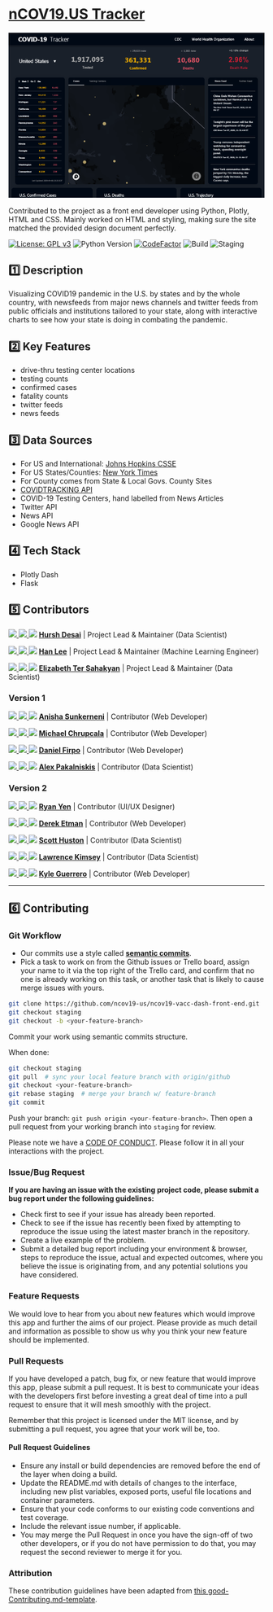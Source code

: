 # [nCOV19.US Tracker](https://ncov19.us/)

![](covid-tracker.PNG)

Contributed to the project as a front end developer using Python, Plotly, HTML and CSS. Mainly worked on HTML and styling, making sure the site matched the provided design document perfectly.

[![License: GPL v3](https://img.shields.io/badge/License-GPLv3-blue.svg)](https://www.gnu.org/licenses/gpl-3.0)
![Python Version](https://img.shields.io/badge/python-v3.7-blue)
[![CodeFactor](https://www.codefactor.io/repository/github/ncov19-us/front-end/badge)](https://www.codefactor.io/repository/github/ncov19-us/front-end)
![Build](https://github.com/ncov19-us/front-end/workflows/Build/badge.svg?branch=master&event=push)
![Staging](https://github.com/ncov19-us/front-end/workflows/Staging/badge.svg?branch=staging&event=push)
## 1️⃣ Description

Visualizing COVID19 pandemic in the U.S. by states and by the whole country, with newsfeeds from major news channels and twitter feeds from public officials and institutions tailored to your state, along with interactive charts to see how your state is doing in combating the pandemic.

## 2️⃣ Key Features

- drive-thru testing center locations
- testing counts
- confirmed cases
- fatality counts 
- twitter feeds
- news feeds

## 3️⃣ Data Sources

- For US and International: [Johns Hopkins CSSE](https://github.com/CSSEGISandData/COVID-19)
- For US States/Counties: [New York Times](https://github.com/nytimes/covid-19-data)
- For County comes from State & Local Govs. County Sites
- [COVIDTRACKING API](https://covidtracking.com/api/)
- COVID-19 Testing Centers, hand labelled from News Articles
- Twitter API
- News API
- Google News API

## 4️⃣ Tech Stack

- Plotly Dash
- Flask

## 5️⃣ Contributors

[<img src="https://github.com/favicon.ico" width="20"> ](https://github.com/hurshd0)    [ <img src="https://static.licdn.com/sc/h/al2o9zrvru7aqj8e1x2rzsrca" width="20"> ](https://www.linkedin.com/in/hurshd/)    [<img src="https://twitter.com/favicon.ico" width="20">](https://twitter.com/hurshd0)    **[Hursh Desai](https://hurshdesai.com)**    |  Project Lead & Maintainer (Data Scientist)

[<img src="https://github.com/favicon.ico" width="20"> ](https://github.com/leehanchung)    [ <img src="https://static.licdn.com/sc/h/al2o9zrvru7aqj8e1x2rzsrca" width="20"> ](https://www.linkedin.com/in/hanchunglee/)    [<img src="https://twitter.com/favicon.ico" width="20">](https://twitter.com/hanchunglee)    **[Han Lee](https://leehanchung.github.io/)**    |    Project Lead & Maintainer (Machine Learning Engineer)

[<img src="https://github.com/favicon.ico" width="20"> ](https://github.com/elizabethts)    [ <img src="https://static.licdn.com/sc/h/al2o9zrvru7aqj8e1x2rzsrca" width="20"> ](https://www.linkedin.com/in/elizabethts/)    [<img src="https://twitter.com/favicon.ico" width="20">](https://twitter.com/elizabethets)    **[Elizabeth Ter Sahakyan](https://lizzie.codes/)**    |    Project Lead & Maintainer (Data Scientist)

### Version 1

[<img src="https://github.com/favicon.ico" width="20"> ](https://github.com/ars394)    [ <img src="https://static.licdn.com/sc/h/al2o9zrvru7aqj8e1x2rzsrca" width="20"> ](https://www.linkedin.com/in/anishasunkerneni/)    [<img src="https://twitter.com/favicon.ico" width="20">](https://twitter.com/youfoundanisha)    **[Anisha Sunkerneni](https://github.com/ars394)**    |    Contributor (Web Developer) 

[<img src="https://github.com/favicon.ico" width="20"> ](https://github.com/mchrupcala)    [ <img src="https://static.licdn.com/sc/h/al2o9zrvru7aqj8e1x2rzsrca" width="20"> ](https://www.linkedin.com/in/michaelchrupcala/)    [<img src="https://twitter.com/favicon.ico" width="20">](https://twitter.com/mikespellcheck)    **[Michael Chrupcala](https://github.com/mchrupcala)**    |    Contributor (Web Developer) 

[<img src="https://github.com/favicon.ico" width="20"> ](https://github.com/Turtled)    [ <img src="https://static.licdn.com/sc/h/al2o9zrvru7aqj8e1x2rzsrca" width="20"> ](https://www.linkedin.com/in/daniel-firpo/)    [<img src="https://twitter.com/favicon.ico" width="20">](https://twitter.com/DanielFirpo2)    **[Daniel Firpo](https://github.com/Turtled)**    |    Contributor (Web Developer) 

[<img src="https://github.com/favicon.ico" width="20"> ](https://github.com/alex-pakalniskis)    [ <img src="https://static.licdn.com/sc/h/al2o9zrvru7aqj8e1x2rzsrca" width="20"> ](https://www.linkedin.com/in/alexpakalniskis3/)    [<img src="https://twitter.com/favicon.ico" width="20">](https://twitter.com/AlexPakalniskis)    **[Alex Pakalniskis](https://alex-pakalniskis.github.io/)**    |    Contributor (Data Scientist)

### Version 2

[<img src="https://medium.com/favicon.ico" width="20"> ](https://medium.com/@RK_yen)    [ <img src="https://static.licdn.com/sc/h/al2o9zrvru7aqj8e1x2rzsrca" width="20"> ](https://www.linkedin.com/in/ryankyen/)    [<img src="https://twitter.com/favicon.ico" width="20">](https://twitter.com/RK_yen)    **[Ryan Yen](https://www.linkedin.com/in/ryankyen/)**    |    Contributor (UI/UX Designer)

[<img src="https://github.com/favicon.ico" width="20"> ](https://github.com/DerekEtman)    [ <img src="https://static.licdn.com/sc/h/al2o9zrvru7aqj8e1x2rzsrca" width="20"> ](https://www.linkedin.com/in/dereketman/)    [<img src="https://twitter.com/favicon.ico" width="20">](https://twitter.com/DerekEtman)    **[Derek Etman](https://github.com/DerekEtman)**    |    Contributor (Web Developer) 

[<img src="https://github.com/favicon.ico" width="20"> ](https://github.com/Scott-Huston)    [ <img src="https://static.licdn.com/sc/h/al2o9zrvru7aqj8e1x2rzsrca" width="20"> ](https://www.linkedin.com/in/scott-huston-616512126/)    [<img src="https://twitter.com/favicon.ico" width="20">](https://twitter.com/genuine_doubt)    **[Scott Huston](https://github.com/Scott-Huston)**    |    Contributor (Data Scientist)

[<img src="https://github.com/favicon.ico" width="20"> ](https://github.com/BuildABuddha)    [ <img src="https://static.licdn.com/sc/h/al2o9zrvru7aqj8e1x2rzsrca" width="20"> ](https://www.linkedin.com/in/lawrence-kimsey/)    [<img src="https://twitter.com/favicon.ico" width="20">](https://twitter.com/lawrence_kimsey)    **[Lawrence Kimsey](https://www.linkedin.com/in/lawrence-kimsey/)**    |    Contributor (Data Scientist)

[<img src="https://github.com/favicon.ico" width="20"> ](https://github.com/AceMouty)    [ <img src="https://static.licdn.com/sc/h/al2o9zrvru7aqj8e1x2rzsrca" width="20"> ](https://www.linkedin.com/in/acemouty/)    [<img src="https://twitter.com/favicon.ico" width="20">](https://twitter.com/AceMouty)    **[Kyle Guerrero](https://github.com/AceMouty)**    |    Contributor (Web Developer)

---

## 6️⃣ Contributing

### Git Workflow 

- Our commits use a style called **[semantic commits](https://seesparkbox.com/foundry/semantic_commit_messages)**. 
- Pick a task to work on from the Github issues or Trello board, assign your name to it via the top right of the Trello card, and confirm that no one is already working on this task, or another task that is likely to cause merge issues with yours.

```sh
git clone https://github.com/ncov19-us/ncov19-vacc-dash-front-end.git
git checkout staging
git checkout -b <your-feature-branch>
```
Commit your work using semantic commits structure.

When done:
```sh
git checkout staging
git pull  # sync your local feature branch with origin/github
git checkout <your-feature-branch>
git rebase staging  # merge your branch w/ feature-branch
git commit
```

Push your branch: `git push origin <your-feature-branch>`. Then open a pull request from your working branch into `staging` for review.

Please note we have a [CODE OF CONDUCT](./CODE_OF_CONDUCT.md). Please follow it in all your interactions with the project.

### Issue/Bug Request

 **If you are having an issue with the existing project code, please submit a bug report under the following guidelines:**
 - Check first to see if your issue has already been reported.
 - Check to see if the issue has recently been fixed by attempting to reproduce the issue using the latest master branch in the repository.
 - Create a live example of the problem.
 - Submit a detailed bug report including your environment & browser, steps to reproduce the issue, actual and expected outcomes,  where you believe the issue is originating from, and any potential solutions you have considered.

### Feature Requests

We would love to hear from you about new features which would improve this app and further the aims of our project. Please provide as much detail and information as possible to show us why you think your new feature should be implemented.

### Pull Requests

If you have developed a patch, bug fix, or new feature that would improve this app, please submit a pull request. It is best to communicate your ideas with the developers first before investing a great deal of time into a pull request to ensure that it will mesh smoothly with the project.

Remember that this project is licensed under the MIT license, and by submitting a pull request, you agree that your work will be, too.

#### Pull Request Guidelines

- Ensure any install or build dependencies are removed before the end of the layer when doing a build.
- Update the README.md with details of changes to the interface, including new plist variables, exposed ports, useful file locations and container parameters.
- Ensure that your code conforms to our existing code conventions and test coverage.
- Include the relevant issue number, if applicable.
- You may merge the Pull Request in once you have the sign-off of two other developers, or if you do not have permission to do that, you may request the second reviewer to merge it for you.

### Attribution

These contribution guidelines have been adapted from [this good-Contributing.md-template](https://gist.github.com/PurpleBooth/b24679402957c63ec426).
